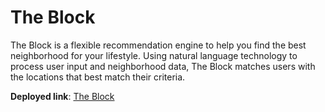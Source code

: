 # The Block

The Block is a flexible recommendation engine to help you find the best neighborhood for your
lifestyle. Using natural language technology to process user input and neighborhood data, The
Block matches users with the locations that best match their criteria.

__Deployed link__: [The Block](the-block.herokuapp.com)
